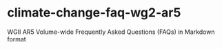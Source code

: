 climate-change-faq-wg2-ar5
==========================

WGII AR5 Volume-wide Frequently Asked Questions (FAQs) in Markdown format
